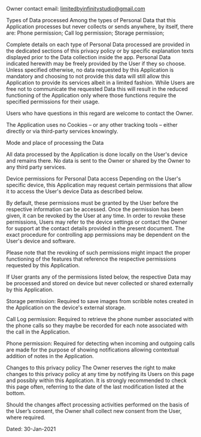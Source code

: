 Owner contact email: limitedbyinfinitystudio@gmail.com

Types of Data processed
Among the types of Personal Data that this Application processes but never collects or sends anywhere, by itself, there are: Phone permission; Call log permission; Storage permission;

Complete details on each type of Personal Data processed are provided in the dedicated sections of this privacy policy or by specific explanation texts displayed prior to the Data collection inside the app.
Personal Data indicated herewith may be freely provided by the User if they so choose.
Unless specified otherwise, no data requested by this Application is mandatory and choosing to not provide this data will still allow this Application to provide its services albeit in a limited fashion. While Users are free not to communicate the requested Data this will result in the reduced functioning of the Application only where those functions require the specified permissions for their usage.

Users who have questions in this regard are welcome to contact the Owner.

The Application uses no Cookies – or any other tracking tools – either directly or via third-party services knowingly.

Mode and place of processing the Data

All data processed by the Application is done locally on the User's device and remains there. No data is sent to the Owner or shared by the Owner to any third party services.

Device permissions for Personal Data access
Depending on the User's specific device, this Application may request certain permissions that allow it to access the User's device Data as described below.

By default, these permissions must be granted by the User before the respective information can be accessed. Once the permission has been given, it can be revoked by the User at any time. In order to revoke these permissions, Users may refer to the device settings or contact the Owner for support at the contact details provided in the present document.
The exact procedure for controlling app permissions may be dependent on the User's device and software.

Please note that the revoking of such permissions might impact the proper functioning of the features that reference the respective permissions requested by this Application.

If User grants any of the permissions listed below, the respective Data may be processed and stored on device but never collected or shared externally by this Application.

Storage permission:
Required to save images from scribble notes created in the Application on the device's external storage.

Call Log permission:
Required to retrieve the phone number associated with the phone calls so they maybe be recorded for each note associated with the call in the Application.

Phone permission:
Required for detecting when incoming and outgoing calls are made for the purpose of showing notifications allowing contextual addition of notes in the Application.


Changes to this privacy policy
The Owner reserves the right to make changes to this privacy policy at any time by notifying its Users on this page and possibly within this Application. It is strongly recommended to check this page often, referring to the date of the last modification listed at the bottom.

Should the changes affect processing activities performed on the basis of the User’s consent, the Owner shall collect new consent from the User, where required.

Dated: 30-Jan-2021
